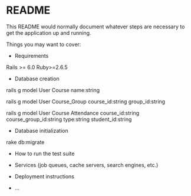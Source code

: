 # README

This README would normally document whatever steps are necessary to get the
application up and running.

Things you may want to cover:

* Requirements

Rails >= 6.0
Ruby>=2.6.5

* Database creation

rails g model User Course name:string

rails g model User Course_Group course_id:string group_id:string

rails g model User Course Attendance course_id:string course_group_id:string type:string student_id:string

* Database initialization

rake db:migrate

* How to run the test suite

* Services (job queues, cache servers, search engines, etc.)

* Deployment instructions

* ...
